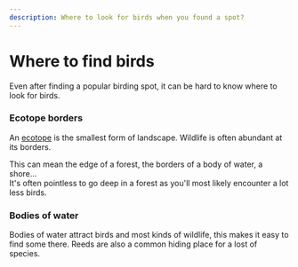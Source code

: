 ```yaml
---
description: Where to look for birds when you found a spot?
---
```


# Where to find birds

Even after finding a popular birding spot, it can be hard to know where to look for birds.

### Ecotope borders

An [ecotope](https://en.wikipedia.org/wiki/Ecotope) is the smallest form of landscape. Wildlife is often abundant at its borders.

This can mean the edge of a forest, the borders of a body of water, a shore...  
It's often pointless to go deep in a forest as you'll most likely encounter a lot less birds.

### Bodies of water

Bodies of water attract birds and most kinds of wildlife, this makes it easy to find some there. Reeds are also a common hiding place for a lost of species.

